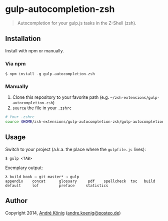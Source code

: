 # gulp-autocompletion-zsh

> Autocompletion for your gulp.js tasks in the Z-Shell (zsh).

## Installation

Install with npm or manually.

### Via npm

    $ npm install -g gulp-autocompletion-zsh

### Manually

1. Clone this repository to your favorite path (e.g. `~/zsh-extensions/gulp-autocompletion-zsh`)
2. `source` the file in your `.zshrc`

```sh
# Your .zshrc
source $HOME/zsh-extensions/gulp-autocompletion-zsh/gulp-autocompletion.zsh
```

## Usage

Switch to your project (a.k.a. the place where the `gulpfile.js` lives):

    $ gulp <TAB>

Exemplary output:

    λ build book → git master* → gulp
    appendix    concat      glossary     pdf    spellcheck  toc   build       default     lof         preface     statistics  

## Author

Copyright 2014, [André König](http://iam.andrekoenig.info) (andre.koenig@posteo.de)

